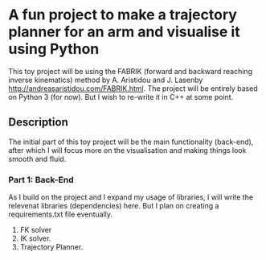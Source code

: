 # A fun project to make a trajectory planner for an arm and visualise it using Python #

This toy project will be using the FABRIK (forward and backward reaching inverse kinematics) method by A. Aristidou and J. Lasenby <http://andreasaristidou.com/FABRIK.html>.
The project will be entirely based on Python 3 (for now). But I wish to re-write it in C++ at some point.

## Description ##

The initial part of this toy project will be the main functionality (back-end), after which I will focus more on the visualisation and making things look smooth and fluid.

### Part 1: Back-End ###

As I build on the project and I expand my usage of libraries, I will write the relevenat libraries (dependencies) here. 
But I plan on creating a requirements.txt file eventually.

1. FK solver
2. IK solver.
3. Trajectory Planner.


